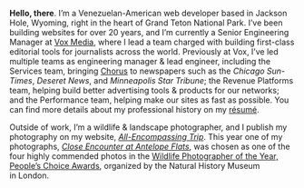**Hello, there**. I’m a Venezuelan-American web developer based in Jackson Hole, Wyoming, right in the heart of Grand Teton National Park. I’ve been building websites for over 20 years, and I’m currently a Senior Engineering Manager at [Vox Media][vm], where I lead a team charged with building first-class editorial tools for journalists across the world. Previously at Vox, I’ve led multiple teams as engineering manager & lead engineer, including the Services team, bringing [Chorus][ch] to newspapers such as the _Chicago Sun-Times_, _Deseret News_, and _Minneapolis Star Tribune_; the Revenue Platforms team, helping build better advertising tools & products for our networks; and the Performance team, helping make our sites as fast as possible. You can find more details about my professional history on my [résumé][res].

[vm]: https://www.voxmedia.com
[ch]: https://getchorus.voxmedia.com/
[res]: https://www.gesteves.com/resume/

Outside of work, I’m a wildlife & landscape photographer, and I publish my photography on my website, _[All-Encompassing Trip][aet]_. This year one of my photographs, _[Close Encounter at Antelope Flats][ce]_, was chosen as one of the four highly commended photos in the [Wildlife Photographer of the Year, People’s Choice Awards][wpy], organized by the Natural History Museum in&nbsp;London.

[aet]: https://www.allencompassingtrip.com
[ce]: https://www.allencompassingtrip.com/2019/4/16/2619/close-encounter
[wpy]: https://www.nhm.ac.uk/wpy/gallery/2020-close-encounter